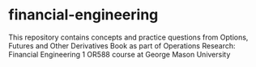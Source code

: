 # financial-engineering
This repository contains concepts and practice questions from Options, Futures and Other Derivatives Book as part of Operations Research: Financial Engineering 1 OR588 course at George Mason University
